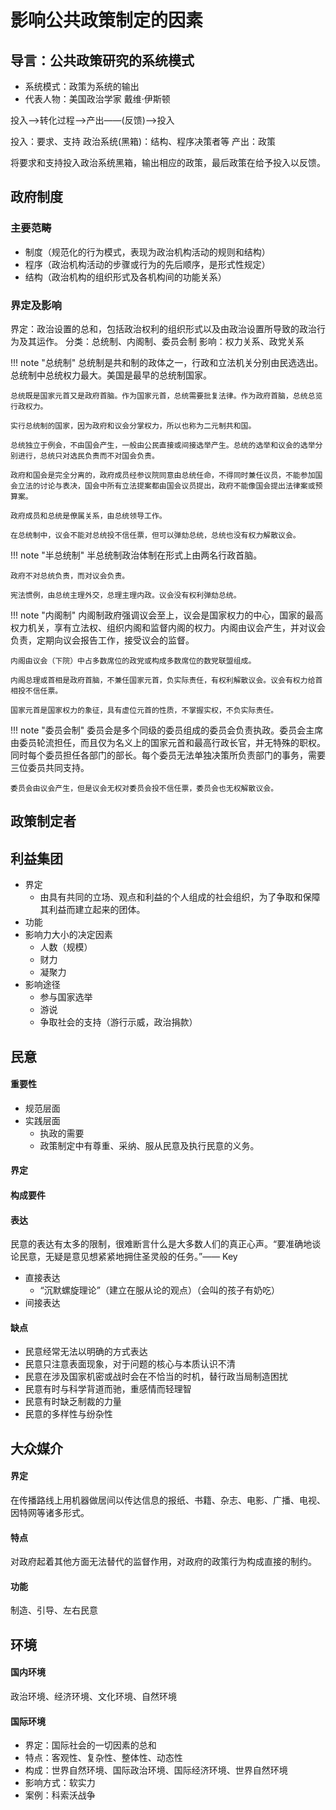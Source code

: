 # 影响公共政策制定的因素
## 导言：公共政策研究的系统模式

+ 系统模式：政策为系统的输出
+ 代表人物：美国政治学家 戴维·伊斯顿

投入——>转化过程——>产出——(反馈)——>投入

投入：要求、支持
政治系统(黑箱)：结构、程序决策者等
产出：政策

将要求和支持投入政治系统黑箱，输出相应的政策，最后政策在给予投入以反馈。

## 政府制度
### 主要范畴
+ 制度（规范化的行为模式，表现为政治机构活动的规则和结构）
+ 程序（政治机构活动的步骤或行为的先后顺序，是形式性规定）
+ 结构（政治机构的组织形式及各机构间的功能关系）

### 界定及影响

界定：政治设置的总和，包括政治权利的组织形式以及由政治设置所导致的政治行为及其运作。
分类：总统制、内阁制、委员会制
影响：权力关系、政党关系

!!! note "总统制"
	总统制是共和制的政体之一，行政和立法机关分别由民选选出。总统制中总统权力最大。美国是最早的总统制国家。

	总统既是国家元首又是政府首脑。作为国家元首，总统需要批复法律。作为政府首脑，总统总览行政权力。

	实行总统制的国家，因为政府和议会分掌权力，所以也称为二元制共和国。

	总统独立于例会，不由国会产生，一般由公民直接或间接选举产生。总统的选举和议会的选举分别进行，总统只对选民负责而不对国会负责。

	政府和国会是完全分离的，政府成员经参议院同意由总统任命，不得同时兼任议员，不能参加国会立法的讨论与表决，国会中所有立法提案都由国会议员提出，政府不能像国会提出法律案或预算案。

	政府成员和总统是僚属关系，由总统领导工作。

	在总统制中，议会不能对总统投不信任票，但可以弹劾总统，总统也没有权力解散议会。

!!! note "半总统制"
	半总统制政治体制在形式上由两名行政首脑。
	
	政府不对总统负责，而对议会负责。

	宪法惯例，由总统主理外交，总理主理内政。议会没有权利弹劾总统。

!!! note "内阁制"
	内阁制政府强调议会至上，议会是国家权力的中心，国家的最高权力机关，享有立法权、组织内阁和监督内阁的权力。内阁由议会产生，并对议会负责，定期向议会报告工作，接受议会的监督。

	内阁由议会（下院）中占多数席位的政党或构成多数席位的数党联盟组成。

	内阁总理或首相是政府首脑，不兼任国家元首，负实际责任，有权利解散议会。议会有权力给首相投不信任票。

	国家元首是国家权力的象征，具有虚位元首的性质，不掌握实权，不负实际责任。

!!! note "委员会制"
	委员会是多个同级的委员组成的委员会负责执政。委员会主席由委员轮流担任，而且仅为名义上的国家元首和最高行政长官，并无特殊的职权。同时每个委员担任各部门的部长。每个委员无法单独决策所负责部门的事务，需要三位委员共同支持。

	委员会由议会产生，但是议会无权对委员会投不信任票，委员会也无权解散议会。


## 政策制定者

## 利益集团
+ 界定
    + 由具有共同的立场、观点和利益的个人组成的社会组织，为了争取和保障其利益而建立起来的团体。
+ 功能
+ 影响力大小的决定因素
    + 人数（规模）
    + 财力
    + 凝聚力
+ 影响途径
    + 参与国家选举
    + 游说
    + 争取社会的支持（游行示威，政治捐款）

## 民意
#### 重要性
+ 规范层面
+ 实践层面
    + 执政的需要
    + 政策制定中有尊重、采纳、服从民意及执行民意的义务。
#### 界定

#### 构成要件

#### 表达
民意的表达有太多的限制，很难断言什么是大多数人们的真正心声。“要准确地谈论民意，无疑是意见想紧紧地拥住圣灵般的任务。”—— Key

+ 直接表达
    + “沉默螺旋理论”（建立在服从论的观点）（会叫的孩子有奶吃）
+ 间接表达

#### 缺点
+ 民意经常无法以明确的方式表达
+ 民意只注意表面现象，对于问题的核心与本质认识不清
+ 民意在涉及国家机密或战时会在不恰当的时机，替行政当局制造困扰
+ 民意有时与科学背道而驰，重感情而轻理智
+ 民意有时缺乏制裁的力量
+ 民意的多样性与纷杂性

## 大众媒介
#### 界定
在传播路线上用机器做居间以传达信息的报纸、书籍、杂志、电影、广播、电视、因特网等诸多形式。
#### 特点
对政府起着其他方面无法替代的监督作用，对政府的政策行为构成直接的制约。
#### 功能
制造、引导、左右民意

## 环境
#### 国内环境
政治环境、经济环境、文化环境、自然环境
#### 国际环境
+ 界定：国际社会的一切因素的总和
+ 特点：客观性、复杂性、整体性、动态性
+ 构成：世界自然环境、国际政治环境、国际经济环境、世界自然环境
+ 影响方式：软实力
+ 案例：科索沃战争